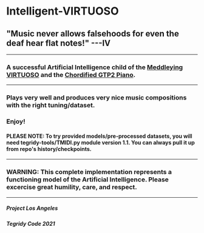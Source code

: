 # Intelligent-VIRTUOSO
## "Music never allows falsehoods for even the deaf hear flat notes!" ---IV

***

### A successful Artificial Intelligence child of the [Meddleying VIRTUOSO](https://github.com/asigalov61/Meddleying-VIRTUOSO) and the [Chordified GTP2 Piano](https://github.com/asigalov61/Amazing-GPT2-Piano).

***

### Plays very well and produces very nice music compositions with the right tuning/dataset.

### Enjoy!

#### PLEASE NOTE: To try provided models/pre-processed datasets, you will need tegridy-tools/TMIDI.py module version 1.1. You can always pull it up from repo's history/checkpoints.

***

### WARNING: This complete implementation represents a functioning model of the Artificial Intelligence. Please excercise great humility, care, and respect.

***

##### Project Los Angeles

##### Tegridy Code 2021
